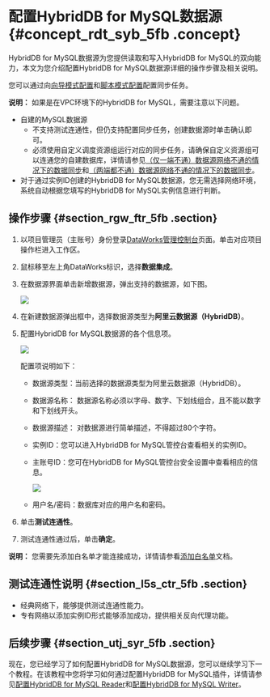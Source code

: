 # 配置HybridDB for MySQL数据源 {#concept_rdt_syb_5fb .concept}

HybridDB for MySQL数据源为您提供读取和写入HybridDB for MySQL的双向能力，本文为您介绍配置HybridDB for MySQL数据源详细的操作步骤及相关说明。

您可以通过向[向导模式配置](cn.zh-CN/使用指南/数据集成/作业配置/配置Reader插件/向导模式配置.md#)和[脚本模式配置](cn.zh-CN/使用指南/数据集成/作业配置/配置Reader插件/脚本模式配置.md#)配置同步任务。

**说明：** 如果是在VPC环境下的HybridDB for MySQL，需要注意以下问题。

-   自建的MySQL数据源
    -   不支持测试连通性，但仍支持配置同步任务，创建数据源时单击确认即可。
    -   必须使用自定义调度资源组运行对应的同步任务，请确保自定义资源组可以连通您的自建数据库，详情请参见[（仅一端不通）数据源网络不通的情况下的数据同步](cn.zh-CN/使用指南/数据集成/最佳实践/（仅一端不通）数据源网络不通的情况下的数据同步.md#)和[（两端都不通）数据源网络不通的情况下的数据同步](cn.zh-CN/使用指南/数据集成/最佳实践/（两端都不通）数据源网络不通的情况下的数据同步.md#)。
-   对于通过实例ID创建的HybridDB for MySQL数据源，您无需选择网络环境，系统自动根据您填写的HybridDB for MySQL实例信息进行判断。

## 操作步骤 {#section_rgw_ftr_5fb .section}

1.  以项目管理员（主账号）身份登录[DataWorks管理控制台](https://workbench.data.aliyun.com/console)页面。单击对应项目操作栏进入工作区。

2.  鼠标移至左上角DataWorks标识，选择**数据集成**。
3.  在数据源界面单击新增数据源，弹出支持的数据源，如下图。

    ![](images/32067_zh-CN.jpeg)

4.  在新建数据源弹出框中，选择数据源类型为**阿里云数据源（HybridDB）**。
5.  配置HybridDB for MySQL数据源的各个信息项。

    ![](images/32068_zh-CN.jpeg)

    配置项说明如下：

    -   数据源类型：当前选择的数据源类型为阿里云数据源（HybridDB）。
    -   数据源名称： 数据源名称必须以字母、数字、下划线组合，且不能以数字和下划线开头。
    -   数据源描述： 对数据源进行简单描述，不得超过80个字符。
    -   实例ID：您可以进入HybridDB for MySQL管控台查看相关的实例ID。
    -   主账号ID：您可在HybridDB for MySQL管控台安全设置中查看相应的信息。

        ![](http://static-aliyun-doc.oss-cn-hangzhou.aliyuncs.com/assets/img/62182/154229500932071_zh-CN.png)

    -   用户名/密码：数据库对应的用户名和密码。
6.  单击**测试连通性**。
7.  测试连通性通过后，单击**确定**。

**说明：** 您需要先添加白名单才能连接成功，详情请参看[添加白名单](cn.zh-CN/使用指南/数据集成/常见配置/添加白名单.md#)文档。

## 测试连通性说明 {#section_l5s_ctr_5fb .section}

-   经典网络下，能够提供测试连通性能力。
-   专有网络以添加实例ID形式能够添加成功，提供相关反向代理功能。

## 后续步骤 {#section_utj_syr_5fb .section}

现在，您已经学习了如何配置HybridDB for MySQL数据源，您可以继续学习下一个教程。在该教程中您将学习如何通过配置HybridDB for MySQL插件，详情请参见[配置HybridDB for MySQL Reader](cn.zh-CN/.md#)和[配置HybridDB for MySQL Writer](cn.zh-CN/.md#)。

